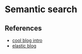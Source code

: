 # Semantic search

## References
* [cool blog intro](https://anebz.eu/semantic-search)
* [elastic blog](https://www.elastic.co/what-is/semantic-search)
